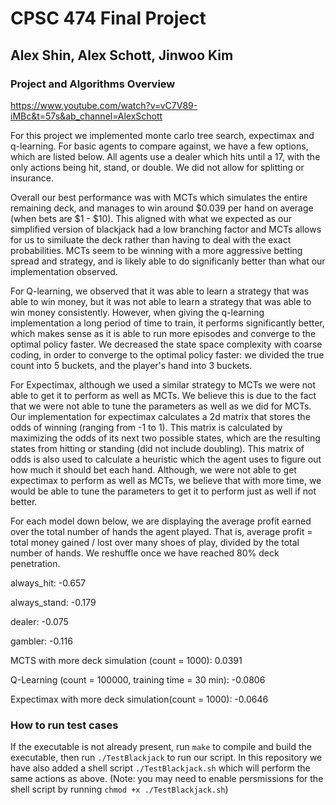 # CPSC 474 Final Project
## Alex Shin, Alex Schott, Jinwoo Kim

### Project and Algorithms Overview
https://www.youtube.com/watch?v=vC7V89-iMBc&t=57s&ab_channel=AlexSchott


For this project we implemented monte carlo tree search, expectimax and q-learning. For basic agents to compare against, we have a few options, which are listed below. All agents use a dealer which hits until a 17, with the only actions being hit, stand, or double. We did not allow for splitting or insurance. 

Overall our best performance was with MCTs which simulates the entire remaining deck, and manages to win around $0.039 per hand on average (when bets are $1 - $10). This aligned with what we expected as our simplified version of blackjack had a low branching factor and MCTs allows for us to similuate the deck rather than having to deal with the exact probabilities. MCTs seem to be winning with a more aggressive betting spread and strategy, and is likely able to do significanly better than what our implementation observed. 

For Q-learning, we observed that it was able to learn a strategy that was able to win money, but it was not able to learn a strategy that was able to win money consistently. However, when giving the q-learning implementation a long period of time to train, it performs significantly better, which makes sense as it is able to run more episodes and converge to the optimal policy faster. We decreased the state space complexity with coarse coding, in order to converge to the optimal policy faster: we divided the true count into 5 buckets, and the player's hand into 3 buckets. 

For Expectimax, although we used a similar strategy to MCTs we were not able to get it to perform as well as MCTs. We believe this is due to the fact that we were not able to tune the parameters as well as we did for MCTs. Our implementation for expectimax calculates a 2d matrix that stores the odds of winning (ranging from -1 to 1). This matrix is calculated by maximizing the odds of its next two possible states, which are the resulting states from hitting or standing (did not include doubling). This matrix of odds is also used to calculate a heuristic which the agent uses to figure out how much it should bet each hand. Although, we were not able to get expectimax to perform as well as MCTs, we believe that with more time, we would be able to tune the parameters to get it to perform just as well if not better.


For each model down below, we are displaying the average profit earned over the total number of hands the agent played. That is, average profit = total money gained / lost over many shoes of play, divided by the total number of hands. We reshuffle once we have reached 80% deck penetration. 

always_hit: -0.657

always_stand: -0.179

dealer: -0.075

gambler: -0.116

MCTS with more deck simulation (count = 1000): 0.0391

Q-Learning (count = 100000, training time = 30 min): -0.0806

Expectimax with more deck simulation(count = 1000): -0.0646


### How to run test cases
If the executable is not already present, run `make` to compile and build the executable, then run `./TestBlackjack` to run our script. In this repository we have also added a shell script `./TestBlackjack.sh` which will perform the same actions as above. (Note: you may need to enable persmissions for the shell script by running `chmod +x ./TestBlackjack.sh`)


